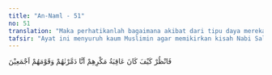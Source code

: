 ```yaml
---
title: "An-Naml - 51"
no: 51
translation: "Maka perhatikanlah bagaimana akibat dari tipu daya mereka, bahwa Kami membinasakan mereka dan kaum mereka semuanya."
tafsir: "Ayat ini menyuruh kaum Muslimin agar memikirkan kisah Nabi Saleh dan kaumnya. Kepada kaum Nabi Saleh ini, Allah menimpakan azab yang menghancurkan mereka sampai ke akar-akarnya ('azb isti'sal). Azab itu sebagai akibat kedurhakaan mereka kepada Nabi Saleh, dan tipu daya mereka untuk membinasakan nabi itu dan orang-orang yang beriman besertanya. Mereka dibinasakan Allah dengan sambaran petir yang dahsyat yang tiada terkira. Sesuai dengan sunatullah, maka malapetaka dan azab itu akan ditimpakan pula kepada orang-orang musyrik Mekah, seandainya mereka tetap ingkar dan menentang seruan Nabi Muhammad \n\nAda riwayat menerangkan bahwa Nabi Saleh membuat suatu masjid di salah satu lembah di al-hijr. Beliau biasa mengerjakan salat di masjid itu. Setelah ia menyampaikan ancaman Allah, maka beliau dan keluarganya beserta orang-orang yang beriman dengannya pergi ke masjid itu. Karena kepergiannya itu, kaumnya berunding dan memutuskan untuk membunuh Nabi Saleh sebelum hari yang ketiga dari hari yang dijanjikannya. Maka pergilah beberapa orang kaumnya ke lembah masjid untuk melaksanakan rencana itu. Akan tetapi, dalam perjalanan mereka ditimpa batu besar sebelum sempat melaksanakan maksudnya itu. Kaumnya yang lain dibinasakan Allah dengan sambaran petir. Nabi Saleh dan pengikut-pengikutnya terlepas dan selamat dari azab itu."
---
```


فَانْظُرْ كَيْفَ كَانَ عَاقِبَةُ مَكْرِهِمْ اَنَّا دَمَّرْنٰهُمْ وَقَوْمَهُمْ اَجْمَعِيْنَ  
